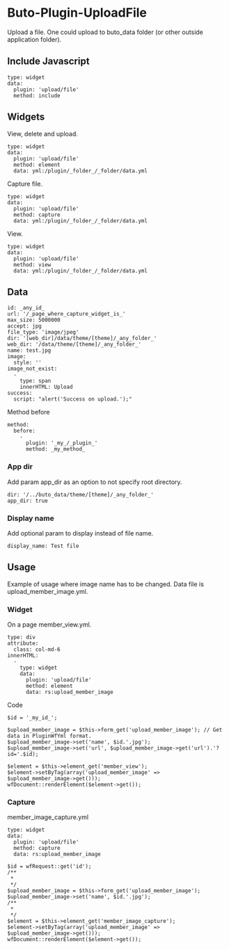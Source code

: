 # Buto-Plugin-UploadFile
Upload a file. 
One could upload to buto_data folder (or other outside application folder). 

## Include Javascript

```
type: widget
data:
  plugin: 'upload/file'
  method: include
```

## Widgets
View, delete and upload.
```
type: widget
data:
  plugin: 'upload/file'
  method: element
  data: yml:/plugin/_folder_/_folder/data.yml
```
Capture file.
```
type: widget
data:
  plugin: 'upload/file'
  method: capture
  data: yml:/plugin/_folder_/_folder/data.yml
```
View.
```
type: widget
data:
  plugin: 'upload/file'
  method: view
  data: yml:/plugin/_folder_/_folder/data.yml
```

## Data
```
id: _any_id_
url: '/_page_where_capture_widget_is_'
max_size: 5000000
accept: jpg
file_type: 'image/jpeg'
dir: '[web_dir]/data/theme/[theme]/_any_folder_'
web_dir: '/data/theme/[theme]/_any_folder_'
name: test.jpg
image:
  style: ''
image_not_exist:
  -
    type: span
    innerHTML: Upload
success:
  script: "alert('Success on upload.');"
```
Method before
```
method:
  before:
    -
      plugin: '_my_/_plugin_'
      method: _my_method_
```

### App dir
Add param app_dir as an option to not specify root directory.
```
dir: '/../buto_data/theme/[theme]/_any_folder_'
app_dir: true
```

### Display name
Add optional param to display instead of file name.
```
display_name: Test file
```

## Usage
Example of usage where image name has to be changed.
Data file is upload_member_image.yml.

### Widget
On a page member_view.yml.
```
type: div
attribute:
  class: col-md-6
innerHTML:
  -
    type: widget
    data:
      plugin: 'upload/file'
      method: element
      data: rs:upload_member_image
```
Code
```
$id = '_my_id_';

$upload_member_image = $this->form_get('upload_member_image'); // Get data in PluginWfYml format.
$upload_member_image->set('name', $id.'.jpg');
$upload_member_image->set('url', $upload_member_image->get('url').'?id='.$id);

$element = $this->element_get('member_view');
$element->setByTag(array('upload_member_image' => $upload_member_image->get()));
wfDocument::renderElement($element->get());
```

### Capture
member_image_capture.yml
```
type: widget
data:
  plugin: 'upload/file'
  method: capture
  data: rs:upload_member_image
```

```
$id = wfRequest::get('id');
/**
 * 
 */
$upload_member_image = $this->form_get('upload_member_image');
$upload_member_image->set('name', $id.'.jpg');
/**
 * 
 */
$element = $this->element_get('member_image_capture');
$element->setByTag(array('upload_member_image' => $upload_member_image->get()));
wfDocument::renderElement($element->get());
```
